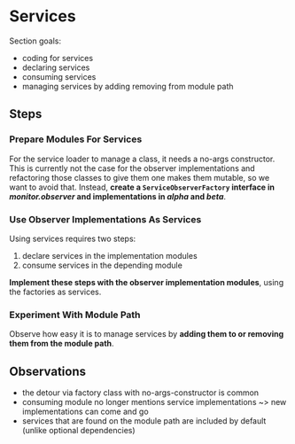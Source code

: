 # Services

Section goals:

* coding for services
* declaring services
* consuming services
* managing services by adding removing from module path


## Steps

### Prepare Modules For Services

For the service loader to manage a class, it needs a no-args constructor.
This is currently not the case for the observer implementations and refactoring those classes to give them one makes them mutable, so we want to avoid that.
Instead, **create a `ServiceObserverFactory` interface in _monitor.observer_ and implementations in _alpha_ and _beta_**.

### Use Observer Implementations As Services

Using services requires two steps:

1. declare services in the implementation modules
2. consume services in the depending module

**Implement these steps with the observer implementation modules**, using the factories as services.

### Experiment With Module Path

Observe how easy it is to manage services by **adding them to or removing them from the module path**.


## Observations

* the detour via factory class with no-args-constructor is common
* consuming module no longer mentions service implementations ~> new implementations can come and go
* services that are found on the module path are included by default (unlike optional dependencies)
